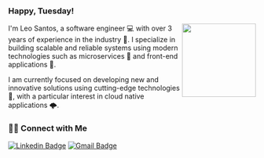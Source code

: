 ### Happy, Tuesday!

<img align='right' src='https://github.com/Rishit-dagli/Rishit-dagli/blob/master/images/octocat-anime.gif' width='150"'>

I'm Leo Santos, a software engineer 💻 with over 3 years of experience in the industry 🌟. I specialize in building scalable and reliable systems using modern technologies such as microservices 🚀 and front-end applications 🎨.

I am currently focused on developing new and innovative solutions using cutting-edge technologies 🦄, with a particular interest in cloud native applications 🌩.
 
<footer>

### 🤝🏻 Connect with Me

  [![Linkedin Badge](https://img.shields.io/badge/-leosantos-blue?style=flat-square&logo=Linkedin&logoColor=white&link=https://www.linkedin.com/in/leonardosant02)](https://www.linkedin.com/in/leonardosant02) 
  [![Gmail Badge](https://img.shields.io/badge/leonardosantosx0077@gmail.com-c14438?style=flat-square&logo=Gmail&logoColor=white&link=mailto:leonardosantosx0077@gmail.com)](mailto:leonardosantosx0077@gmail.com) 

</footer>
